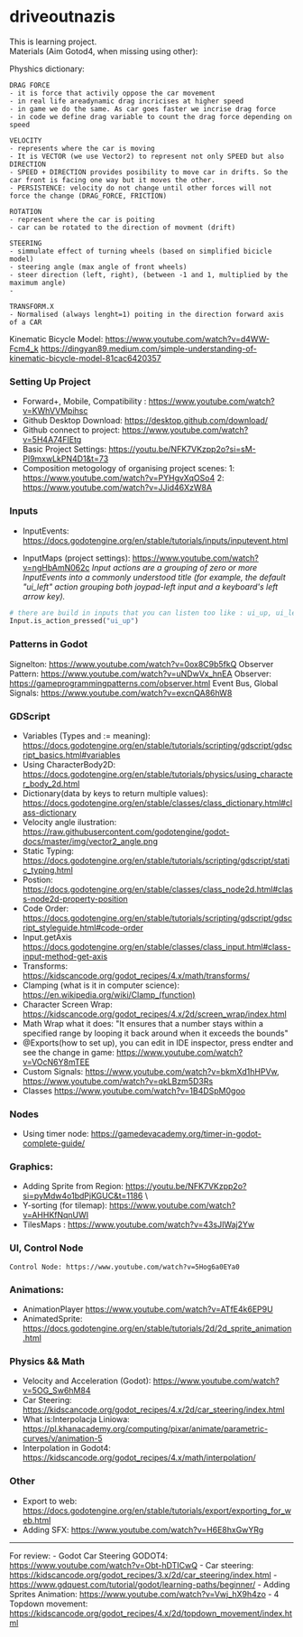 # driveoutnazis

This is learning project.<br/> 
Materials (Aim Gotod4, when missing using other): 

 
Physhics dictionary: 
	
	DRAG FORCE
	- it is force that activily oppose the car movement
	- in real life areadynamic drag incricises at higher speed
	- in game we do the same. As car goes faster we incrise drag force
	- in code we define drag variable to count the drag force depending on speed
	
	VELOCITY
	- represents where the car is moving
	- It is VECTOR (we use Vector2) to represent not only SPEED but also DIRECTION 
	- SPEED + DIRECTION provides posibility to move car in drifts. So the car front is facing one way but it moves the other. 
	- PERSISTENCE: velocity do not change until other forces will not force the change (DRAG_FORCE, FRICTION)

	ROTATION
	- represent where the car is poiting
	- car can be rotated to the direction of movment (drift)
	
	STEERING
	- simmulate effect of turning wheels (based on simplified bicicle model)
	- steering angle (max angle of front wheels)
	- steer direction (left, right), (between -1 and 1, multiplied by the maximum angle)
	- 
	
	TRANSFORM.X
	- Normalised (always lenght=1) poiting in the direction forward axis of a CAR

Kinematic Bicycle Model: 
	https://www.youtube.com/watch?v=d4WW-Fcm4_k
	https://dingyan89.medium.com/simple-understanding-of-kinematic-bicycle-model-81cac6420357
	



### Setting Up Project
	 
- Forward+, Mobile, Compatibility : https://www.youtube.com/watch?v=KWhVVMpihsc	
- Github Desktop Download: https://desktop.github.com/download/
- Github connect to project: https://www.youtube.com/watch?v=5H4A74FIEtg
- Basic Project Settings: https://youtu.be/NFK7VKzpp2o?si=sM-Pl9mxwLkPN4D1&t=73
- Composition metogology of organising project scenes: 1: https://www.youtube.com/watch?v=PYHgvXqOSo4 2: https://www.youtube.com/watch?v=JJid46XzW8A

### Inputs
- InputEvents: https://docs.godotengine.org/en/stable/tutorials/inputs/inputevent.html

- InputMaps (project settings): https://www.youtube.com/watch?v=ngHbAmN062c
_Input actions are a grouping of zero or more InputEvents into a commonly understood title (for example, the default "ui_left" action grouping both joypad-left input and a keyboard's left arrow key)._
```python
# there are build in inputs that you can listen too like : ui_up, ui_left, ui_right, ui_down_
Input.is_action_pressed("ui_up")
```
### Patterns in Godot
Signelton: https://www.youtube.com/watch?v=0ox8C9b5fkQ
Observer Pattern: https://www.youtube.com/watch?v=uNDwVx_hnEA
Observer: https://gameprogrammingpatterns.com/observer.html
Event Bus, Global Signals: https://www.youtube.com/watch?v=excnQA86hW8

### GDScript

- Variables (Types and := meaning): https://docs.godotengine.org/en/stable/tutorials/scripting/gdscript/gdscript_basics.html#variables
- Using CharacterBody2D: https://docs.godotengine.org/en/stable/tutorials/physics/using_character_body_2d.html
- Dictionary(data by keys to return multiple values): https://docs.godotengine.org/en/stable/classes/class_dictionary.html#class-dictionary
- Velocity angle ilustration: https://raw.githubusercontent.com/godotengine/godot-docs/master/img/vector2_angle.png
- Static Typing: https://docs.godotengine.org/en/stable/tutorials/scripting/gdscript/static_typing.html
- Postion: https://docs.godotengine.org/en/stable/classes/class_node2d.html#class-node2d-property-position
- Code Order: https://docs.godotengine.org/en/stable/tutorials/scripting/gdscript/gdscript_styleguide.html#code-order
- Input.getAxis https://docs.godotengine.org/en/stable/classes/class_input.html#class-input-method-get-axis
- Transforms: https://kidscancode.org/godot_recipes/4.x/math/transforms/
- Clamping (what is it in computer science): https://en.wikipedia.org/wiki/Clamp_(function)
- Character Screen Wrap: https://kidscancode.org/godot_recipes/4.x/2d/screen_wrap/index.html
- Math Wrap what it does: "It ensures that a number stays within a specified range by looping it back around when it exceeds the bounds"
- @Exports(how to set up), you can edit in IDE inspector, press endter and see the change in game: https://www.youtube.com/watch?v=VOcN6Y8mTEE 
- Custom Signals: https://www.youtube.com/watch?v=bkmXd1hHPVw, https://www.youtube.com/watch?v=qkLBzm5D3Rs
- Classes https://www.youtube.com/watch?v=1B4DSpM0goo

### Nodes
- Using timer node: https://gamedevacademy.org/timer-in-godot-complete-guide/

### Graphics: 
- Adding Sprite from Region: https://youtu.be/NFK7VKzpp2o?si=pyMdw4o1bdPjKGUC&t=1186			\
- Y-sorting (for tilemap): https://www.youtube.com/watch?v=AHHKfNqnUWI
- TilesMaps : https://www.youtube.com/watch?v=43sJIWaj2Yw

### UI, Control Node
	Control Node: https://www.youtube.com/watch?v=5Hog6a0EYa0


### Animations: 
- AnimationPlayer https://www.youtube.com/watch?v=ATfE4k6EP9U
- AnimatedSprite: https://docs.godotengine.org/en/stable/tutorials/2d/2d_sprite_animation.html

### Physics && Math
- Velocity and Acceleration (Godot): https://www.youtube.com/watch?v=5OG_Sw6hM84
- Car Steering: https://kidscancode.org/godot_recipes/4.x/2d/car_steering/index.html
- What is:Interpolacja Liniowa: https://pl.khanacademy.org/computing/pixar/animate/parametric-curves/v/animation-5
- Interpolation in Godot4: https://kidscancode.org/godot_recipes/4.x/math/interpolation/


### Other
- Export to web: https://docs.godotengine.org/en/stable/tutorials/export/exporting_for_web.html
- Adding SFX: https://www.youtube.com/watch?v=H6E8hxGwYRg


---
For review: 
	- Godot Car Steering GODOT4: https://www.youtube.com/watch?v=Obt-hDTICwQ
	- Car steering: https://kidscancode.org/godot_recipes/3.x/2d/car_steering/index.html
	- https://www.gdquest.com/tutorial/godot/learning-paths/beginner/
	- Adding Sprites Animation: https://www.youtube.com/watch?v=Vwj_hX9h4zo
	- 4 Topdown movement: https://kidscancode.org/godot_recipes/4.x/2d/topdown_movement/index.html
